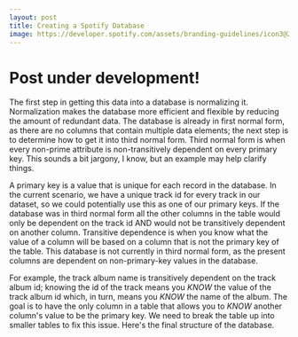 ```yaml
---
layout: post
title: Creating a Spotify Database
image: https://developer.spotify.com/assets/branding-guidelines/icon3@2x.png
---
```



# Post under development!

The first step in getting this data into a database is normalizing it. Normalization makes the database more efficient and flexible by reducing the amount of redundant data. The database is already in first normal form, as there are no columns that contain multiple data elements; the next step is to determine how to get it into third normal form. Third normal form is when every non-prime attribute is non-transitively dependent on every primary key. This sounds a bit jargony, I know, but an example may help clarify things.

A primary key is a value that is unique for each record in the database. In the current scenario, we have a unique track id for every track in our dataset, so we could potentially use this as one of our primary keys. If the database was in third normal form all the other columns in the table would only be dependent on the track id AND would not be transitively dependent on another column. Transitive dependence is when you know what the value of a column will be based on a column that is not the primary key of the table. This database is not currently in third normal form, as the present columns are dependent on non-primary-key values in the database. 



For example, the track album name is transitively dependent on the track album id; knowing the id of the track means you *KNOW* the value of the track album id which, in turn, means you *KNOW* the name of the album. The goal is to have the only column in a table that allows you to *KNOW* another column's value to be the primary key. We need to break the table up into smaller tables to fix this issue. Here's the final structure of the database.

<p align = 'center>
  
| Table Name  | Contents    |
| ----------- | ----------- |
| tracks       | Track ID and Song Characteristics|
| album_name  | Album Name and Album ID|
| album release | Album ID and Release Date|
| playlist  | Playlist ID and Playlist Characteristics|
| track_playlist | Track ID and Playlist ID |
| track_artist | Track ID and Artist Name|

</p>
